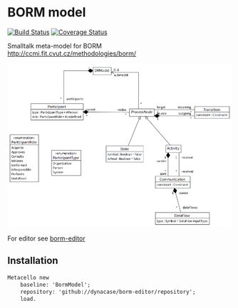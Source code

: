 # BORM model
[![Build Status](https://travis-ci.org/OpenPonk/borm-model.svg?branch=master)](https://travis-ci.org/OpenPonk/borm-model) [![Coverage Status](https://coveralls.io/repos/github/OpenPonk/borm-model/badge.svg?branch=master)](https://coveralls.io/github/OpenPonk/borm-model?branch=master)



Smalltalk meta-model for BORM http://ccmi.fit.cvut.cz/methodologies/borm/

![meta-model](docs/borm-meta-model.png)

For editor see [borm-editor](https://github.com/dynacase/borm-editor)

## Installation

```
Metacello new
	baseline: 'BormModel';
	repository: 'github://dynacase/borm-editor/repository';
	load.
```
